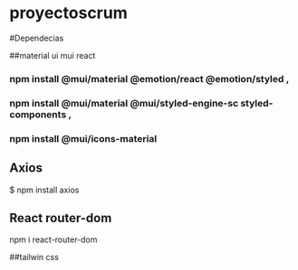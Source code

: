 # proyectoscrum



#Dependecias 

##material ui mui react
### npm install @mui/material @emotion/react @emotion/styled ,
### npm install @mui/material @mui/styled-engine-sc styled-components ,
### npm install @mui/icons-material


## Axios

$ npm install axios

## React router-dom

npm i react-router-dom

##tailwin css

